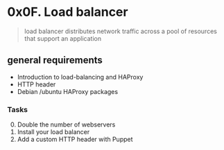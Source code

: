 # 0x0F. Load balancer
> load balancer distributes network traffic across a pool of resources that support an application

## general requirements
* Introduction to load-balancing and HAProxy
* HTTP header
* Debian /ubuntu HAProxy packages

### Tasks
0. Double the number of webservers
1. Install your load balancer
2. Add a custom HTTP header with Puppet
